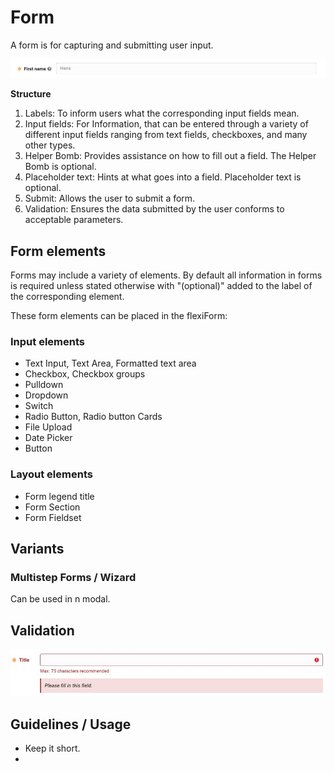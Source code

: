 # Form

A form is for capturing and submitting user input.

![forms](assets/simple-forms.jpg)

**Structure**

1. Labels: To inform users what the corresponding input fields mean.
2. Input fields: For Information, that can be entered through a variety of different input fields ranging from text fields, checkboxes, and many other types.
3. Helper Bomb: Provides assistance on how to fill out a field. The Helper Bomb is optional.
4. Placeholder text: Hints at what goes into a field. Placeholder text is optional.
5. Submit: Allows the user to submit a form.
6. Validation: Ensures the data submitted by the user conforms to acceptable parameters.

## Form elements

Forms may include a variety of elements. By default all information in forms is required unless stated otherwise with "(optional)" added to the label of the corresponding element.

These form elements can be placed in the flexiForm:

### Input elements

* Text Input, Text Area, Formatted text area
* Checkbox, Checkbox groups
* Pulldown
* Dropdown
* Switch
* Radio Button, Radio button Cards
* File Upload
* Date Picker
* Button

### Layout elements

* Form legend title
* Form Section
* Form Fieldset

## Variants

### Multistep Forms / Wizard

Can be used in n modal.

## Validation

![form validation](assets/form-validation.jpg)

## Guidelines / Usage

* Keep it short.
* 
